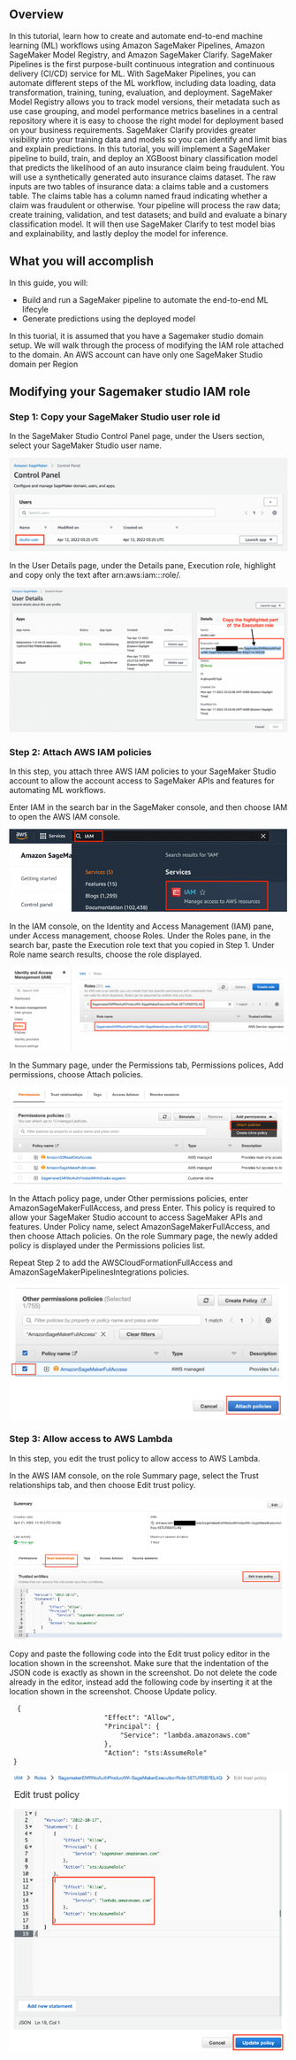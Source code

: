 <h2>Overview</h2>

In this tutorial, learn how to create and automate end-to-end machine learning (ML) workflows using Amazon SageMaker Pipelines, Amazon SageMaker Model Registry, and Amazon SageMaker Clarify.
SageMaker Pipelines is the first purpose-built continuous integration and continuous delivery (CI/CD) service for ML. With SageMaker Pipelines, you can automate different steps of the ML workflow, including data loading, data transformation, training, tuning, evaluation, and deployment. SageMaker Model Registry allows you to track model versions, their metadata such as use case grouping, and model performance metrics baselines in a central repository where it is easy to choose the right model for deployment based on your business requirements. SageMaker Clarify provides greater visibility into your training data and models so you can identify and limit bias and explain predictions.
In this tutorial, you will implement a SageMaker pipeline to build, train, and deploy an XGBoost binary classification model that predicts the likelihood of an auto insurance claim being fraudulent. You will use a synthetically generated auto insurance claims dataset. The raw inputs are two tables of insurance data: a claims table and a customers table. The claims table has a column named fraud indicating whether a claim was fraudulent or otherwise. Your pipeline will process the raw data; create training, validation, and test datasets; and build and evaluate a binary classification model. It will then use SageMaker Clarify to test model bias and explainability, and lastly deploy the model for inference.


<h2>What you will accomplish</h2>

In this guide, you will:

<ul>
  <li>Build and run a SageMaker pipeline to automate the end-to-end ML lifecyle</li>
  <li>Generate predictions using the deployed model</li>
</ul>

In this tuorial, it is assumed that you have a Sagemaker studio domain setup. We will walk through the process of modifying the IAM role attached to the domain. 
An AWS account can have only one SageMaker Studio domain per Region

<h2> Modifying your Sagemaker studio IAM role</h2>

<h3>Step 1: Copy your SageMaker Studio user role id</h3>

In the SageMaker Studio Control Panel page, under the Users section, select your SageMaker Studio user name.

![My Image](images/image50.png)

In the User Details page, under the Details pane, Execution role, highlight and copy only the text after arn:aws:iam::<your-account-id>:role/.

![My Image](images/image51.png)
  
<h3>Step 2: Attach AWS IAM policies</h3>
  
In this step, you attach three AWS IAM policies to your SageMaker Studio account to allow the account access to SageMaker APIs and features for automating ML workflows.
  
Enter IAM in the search bar in the SageMaker console, and then choose IAM to open the AWS IAM console.
 
![My Image](images/image52.png)
  
In the IAM console, on the Identity and Access Management (IAM) pane, under Access management, choose Roles. Under the Roles pane, in the search bar, paste the Execution role text that you copied in Step 1. Under Role name search results, choose the role displayed. 
  
![My Image](images/image53.png)
  
In the Summary page, under the Permissions tab, Permissions polices, Add permissions, choose Attach policies.
  
![My Image](images/image54.png)
  
In the Attach policy page, under Other permissions policies, enter AmazonSageMakerFullAccess, and press Enter. This policy is required to allow your SageMaker Studio account to access SageMaker APIs and features. Under Policy name, select AmazonSageMakerFullAccess, and then choose Attach policies. On the role Summary page, the newly added policy is displayed under the Permissions policies list.
  
Repeat Step 2 to add the AWSCloudFormationFullAccess and AmazonSageMakerPipelinesIntegrations policies.
  
![My Image](images/image55.png)
  
<h3>Step 3: Allow access to AWS Lambda</h3>
  
In this step, you edit the trust policy to allow access to AWS Lambda.
  
In the AWS IAM console, on the role Summary page, select the Trust relationships tab, and then choose Edit trust policy.
  
![My Image](images/image56.png)
  
Copy and paste the following code into the Edit trust policy editor in the location shown in the screenshot. Make sure that the indentation of the JSON code is exactly as shown in the screenshot. Do not delete the code already in the editor, instead add the following code by inserting it at the location shown in the screenshot. Choose Update policy.
  
```
  {
                        "Effect": "Allow",
                        "Principal": {
                            "Service": "lambda.amazonaws.com"
                        },
                        "Action": "sts:AssumeRole"
 }
```
  
![My Image](images/image57.png)
  
  

